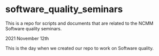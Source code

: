 # software_quality_seminars
This is a repo for scripts and documents that are related to the NCMM Software quality seminars.

2021 November 12th

This is the day when we created our repo to work on Software quality.

